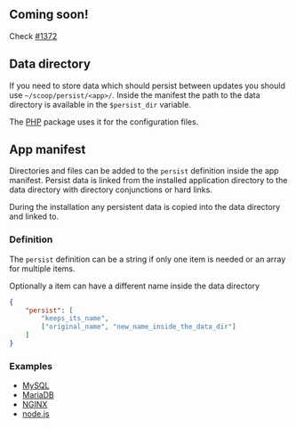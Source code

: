 ## Coming soon!
Check [#1372](/lukesampson/scoop/issues/1372)

## Data directory
If you need to store data which should persist between updates you should use `~/scoop/persist/<app>/`.
Inside the manifest the path to the data directory is available in the `$persist_dir` variable.

The [PHP](/lukesampson/scoop/blob/master/bucket/php.json) package uses it for the configuration files.

## App manifest
Directories and files can be added to the `persist` definition inside the app manifest.
Persist data is linked from the installed application directory to the data directory with directory conjunctions or hard links.

During the installation any persistent data is copied into the data directory and linked to.

### Definition
The `persist` definition can be a string if only one item is needed or an array for multiple items.

Optionally a item can have a different name inside the data directory
``` json
{
    "persist": [
        "keeps_its_name",
        ["original_name", "new_name_inside_the_data_dir"]
    ]
}
```
### Examples
- [MySQL](/lukesampson/scoop/blob/master/bucket/mysql.json)
- [MariaDB](/lukesampson/scoop/blob/master/bucket/mariadb.json)
- [NGINX](/lukesampson/scoop/blob/master/bucket/ngnix.json)
- [node.js](/lukesampson/scoop/blob/master/bucket/nodejs.json)